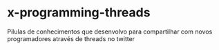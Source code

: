 # x-programming-threads
Pilulas de conhecimentos que desenvolvo para compartilhar com novos programadores através de threads no twitter
